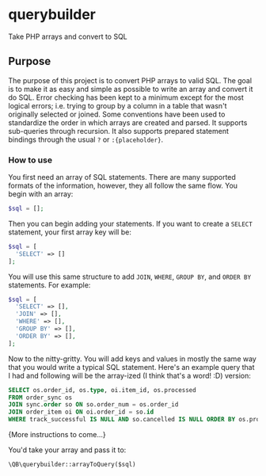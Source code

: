 # querybuilder
Take PHP arrays and convert to SQL

## Purpose
The purpose of this project is to convert PHP arrays to valid SQL. The goal is to make it as easy and simple as possible to write an array and convert it do SQL. Error checking has been kept to a minimum except for the most logical errors; i.e. trying to group by a column in a table that wasn't originally selected or joined. Some conventions have been used to standardize the order in which arrays are created and parsed. It supports sub-queries through recursion. It also supports prepared statement bindings through the usual `?` or `:{placeholder}`.

### How to use
You first need an array of SQL statements. There are many supported formats of the information, however, they all follow the same flow. You begin with an array:

```php
$sql = [];
```

Then you can begin adding your statements. If you want to create a `SELECT` statement, your first array key will be:

```php
$sql = [
  'SELECT' => []
];
```

You will use this same structure to add `JOIN`, `WHERE`, `GROUP BY`, and `ORDER BY` statements. For example:

```php
$sql = [
  'SELECT' => [],
  'JOIN' => [],
  'WHERE' => [],
  'GROUP BY' => [],
  'ORDER BY' => [],
];
```

Now to the nitty-gritty. You will add keys and values in mostly the same way that you would write a typical SQL statement. Here's an example query that I had and following will be the array-ized (I think that's a word! :D) version:

```sql
SELECT os.order_id, os.type, oi.item_id, os.processed 
FROM order_sync os 
JOIN sync.order so ON so.order_num = os.order_id 
JOIN order_item oi ON oi.order_id = so.id 
WHERE track_successful IS NULL AND so.cancelled IS NULL ORDER BY os.processed ASC
```

{More instructions to come...}

You'd take your array and pass it to:

`\QB\querybuilder::arrayToQuery($sql)`
